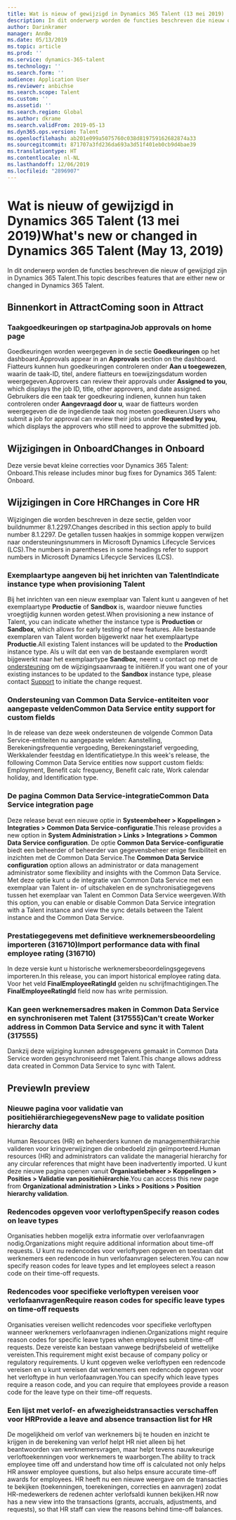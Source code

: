 ```yaml
---
title: Wat is nieuw of gewijzigd in Dynamics 365 Talent (13 mei 2019)
description: In dit onderwerp worden de functies beschreven die nieuw of gewijzigd zijn in Microsoft Dynamics 365 Talent.
author: Darinkramer
manager: AnnBe
ms.date: 05/13/2019
ms.topic: article
ms.prod: ''
ms.service: dynamics-365-talent
ms.technology: ''
ms.search.form: ''
audience: Application User
ms.reviewer: anbichse
ms.search.scope: Talent
ms.custom: ''
ms.assetid: ''
ms.search.region: Global
ms.author: dkrame
ms.search.validFrom: 2019-05-13
ms.dyn365.ops.version: Talent
ms.openlocfilehash: ab201e099a5075760c038d819759162682874a33
ms.sourcegitcommit: 871707a3fd236da693a3d51f401eb0cb9d4bae39
ms.translationtype: HT
ms.contentlocale: nl-NL
ms.lasthandoff: 12/06/2019
ms.locfileid: "2896907"
---
```

# <a name="whats-new-or-changed-in-dynamics-365-talent-may-13-2019"></a><span data-ttu-id="dadf2-103">Wat is nieuw of gewijzigd in Dynamics 365 Talent (13 mei 2019)</span><span class="sxs-lookup"><span data-stu-id="dadf2-103">What's new or changed in Dynamics 365 Talent (May 13, 2019)</span></span>

<span data-ttu-id="dadf2-104">In dit onderwerp worden de functies beschreven die nieuw of gewijzigd zijn in Dynamics 365 Talent.</span><span class="sxs-lookup"><span data-stu-id="dadf2-104">This topic describes features that are either new or changed in Dynamics 365 Talent.</span></span>

## <a name="coming-soon-in-attract"></a><span data-ttu-id="dadf2-105">Binnenkort in Attract</span><span class="sxs-lookup"><span data-stu-id="dadf2-105">Coming soon in Attract</span></span>

### <a name="job-approvals-on-home-page"></a><span data-ttu-id="dadf2-106">Taakgoedkeuringen op startpagina</span><span class="sxs-lookup"><span data-stu-id="dadf2-106">Job approvals on home page</span></span>

<span data-ttu-id="dadf2-107">Goedkeuringen worden weergegeven in de sectie **Goedkeuringen** op het dashboard.</span><span class="sxs-lookup"><span data-stu-id="dadf2-107">Approvals appear in an **Approvals** section on the dashboard.</span></span> <span data-ttu-id="dadf2-108">Fiatteurs kunnen hun goedkeuringen controleren onder **Aan u toegewezen**, waarin de taak-ID, titel, andere fiatteurs en toewijzingsdatum worden weergegeven.</span><span class="sxs-lookup"><span data-stu-id="dadf2-108">Approvers can review their approvals under **Assigned to you**, which displays the job ID, title, other approvers, and date assigned.</span></span> <span data-ttu-id="dadf2-109">Gebruikers die een taak ter goedkeuring indienen, kunnen hun taken controleren onder **Aangevraagd door u**, waar de fiatteurs worden weergegeven die de ingediende taak nog moeten goedkeuren.</span><span class="sxs-lookup"><span data-stu-id="dadf2-109">Users who submit a job for approval can review their jobs under **Requested by you**, which displays the approvers who still need to approve the submitted job.</span></span>

## <a name="changes-in-onboard"></a><span data-ttu-id="dadf2-110">Wijzigingen in Onboard</span><span class="sxs-lookup"><span data-stu-id="dadf2-110">Changes in Onboard</span></span>

<span data-ttu-id="dadf2-111">Deze versie bevat kleine correcties voor Dynamics 365 Talent: Onboard.</span><span class="sxs-lookup"><span data-stu-id="dadf2-111">This release includes minor bug fixes for Dynamics 365 Talent: Onboard.</span></span>

## <a name="changes-in-core-hr"></a><span data-ttu-id="dadf2-112">Wijzigingen in Core HR</span><span class="sxs-lookup"><span data-stu-id="dadf2-112">Changes in Core HR</span></span>

<span data-ttu-id="dadf2-113">Wijzigingen die worden beschreven in deze sectie, gelden voor buildnummer 8.1.2297.</span><span class="sxs-lookup"><span data-stu-id="dadf2-113">Changes described in this section apply to build number 8.1.2297.</span></span> <span data-ttu-id="dadf2-114">De getallen tussen haakjes in sommige koppen verwijzen naar ondersteuningsnummers in Microsoft Dynamics Lifecycle Services (LCS).</span><span class="sxs-lookup"><span data-stu-id="dadf2-114">The numbers in parentheses in some headings refer to support numbers in Microsoft Dynamics Lifecycle Services (LCS).</span></span>

### <a name="indicate-instance-type-when-provisioning-talent"></a><span data-ttu-id="dadf2-115">Exemplaartype aangeven bij het inrichten van Talent</span><span class="sxs-lookup"><span data-stu-id="dadf2-115">Indicate instance type when provisioning Talent</span></span>

<span data-ttu-id="dadf2-116">Bij het inrichten van een nieuw exemplaar van Talent kunt u aangeven of het exemplaartype **Productie** of **Sandbox** is, waardoor nieuwe functies vroegtijdig kunnen worden getest.</span><span class="sxs-lookup"><span data-stu-id="dadf2-116">When provisioning a new instance of Talent, you can indicate whether the instance type is **Production** or **Sandbox**, which allows for early testing of new features.</span></span> <span data-ttu-id="dadf2-117">Alle bestaande exemplaren van Talent worden bijgewerkt naar het exemplaartype **Productie**.</span><span class="sxs-lookup"><span data-stu-id="dadf2-117">All existing Talent instances will be updated to the **Production** instance type.</span></span> <span data-ttu-id="dadf2-118">Als u wilt dat een van de bestaande exemplaren wordt bijgewerkt naar het exemplaartype **Sandbox**, neemt u contact op met de [ondersteuning](https://docs.microsoft.com/dynamics365/unified-operations/talent/talent-support) om de wijzigingsaanvraag te initiëren.</span><span class="sxs-lookup"><span data-stu-id="dadf2-118">If you want one of your existing instances to be updated to the **Sandbox** instance type, please contact [Support](https://docs.microsoft.com/dynamics365/unified-operations/talent/talent-support) to initiate the change request.</span></span>

### <a name="common-data-service-entity-support-for-custom-fields"></a><span data-ttu-id="dadf2-119">Ondersteuning van Common Data Service-entiteiten voor aangepaste velden</span><span class="sxs-lookup"><span data-stu-id="dadf2-119">Common Data Service entity support for custom fields</span></span>

<span data-ttu-id="dadf2-120">In de release van deze week ondersteunen de volgende Common Data Service-entiteiten nu aangepaste velden: Aanstelling, Berekeningsfrequentie vergoeding, Berekeningstarief vergoeding, Werkkalender feestdag en Identificatietype.</span><span class="sxs-lookup"><span data-stu-id="dadf2-120">In this week's release, the following Common Data Service entities now support custom fields: Employment, Benefit calc frequency, Benefit calc rate, Work calendar holiday, and Identification type.</span></span>

### <a name="common-data-service-integration-page"></a><span data-ttu-id="dadf2-121">De pagina Common Data Service-integratie</span><span class="sxs-lookup"><span data-stu-id="dadf2-121">Common Data Service integration page</span></span>

<span data-ttu-id="dadf2-122">Deze release bevat een nieuwe optie in **Systeembeheer > Koppelingen > Integraties > Common Data Service-configuratie**.</span><span class="sxs-lookup"><span data-stu-id="dadf2-122">This release provides a new option in **System Administration > Links > Integrations > Common Data Service configuration**.</span></span> <span data-ttu-id="dadf2-123">De optie **Common Data Service-configuratie** biedt een beheerder of beheerder van gegevensbeheer enige flexibiliteit en inzichten met de Common Data Service.</span><span class="sxs-lookup"><span data-stu-id="dadf2-123">The **Common Data Service configuration** option allows an administrator or data management administrator some flexibility and insights with the Common Data Service.</span></span> <span data-ttu-id="dadf2-124">Met deze optie kunt u de integratie van Common Data Service met een exemplaar van Talent in- of uitschakelen en de synchronisatiegegevens tussen het exemplaar van Talent en Common Data Service weergeven.</span><span class="sxs-lookup"><span data-stu-id="dadf2-124">With this option, you can enable or disable Common Data Service integration with a Talent instance and view the sync details between the Talent instance and the Common Data Service.</span></span>

### <a name="import-performance-data-with-final-employee-rating-316710"></a><span data-ttu-id="dadf2-125">Prestatiegegevens met definitieve werknemersbeoordeling importeren (316710)</span><span class="sxs-lookup"><span data-stu-id="dadf2-125">Import performance data with final employee rating (316710)</span></span>

<span data-ttu-id="dadf2-126">In deze versie kunt u historische werknemersbeoordelingsgegevens importeren.</span><span class="sxs-lookup"><span data-stu-id="dadf2-126">In this release, you can import historical employee rating data.</span></span> <span data-ttu-id="dadf2-127">Voor het veld **FinalEmployeeRatingId** gelden nu schrijfmachtigingen.</span><span class="sxs-lookup"><span data-stu-id="dadf2-127">The **FinalEmployeeRatingId** field now has write permission.</span></span>

### <a name="cant-create-worker-address-in-common-data-service-and-sync-it-with-talent-317555"></a><span data-ttu-id="dadf2-128">Kan geen werknemersadres maken in Common Data Service en synchroniseren met Talent (317555)</span><span class="sxs-lookup"><span data-stu-id="dadf2-128">Can't create Worker address in Common Data Service and sync it with Talent (317555)</span></span>

<span data-ttu-id="dadf2-129">Dankzij deze wijziging kunnen adresgegevens gemaakt in Common Data Service worden gesynchroniseerd met Talent.</span><span class="sxs-lookup"><span data-stu-id="dadf2-129">This change allows address data created in Common Data Service to sync with Talent.</span></span>

## <a name="in-preview"></a><span data-ttu-id="dadf2-130">Preview</span><span class="sxs-lookup"><span data-stu-id="dadf2-130">In preview</span></span>

### <a name="new-page-to-validate-position-hierarchy-data"></a><span data-ttu-id="dadf2-131">Nieuwe pagina voor validatie van positiehiërarchiegegevens</span><span class="sxs-lookup"><span data-stu-id="dadf2-131">New page to validate position hierarchy data</span></span>

<span data-ttu-id="dadf2-132">Human Resources (HR) en beheerders kunnen de managementhiërarchie valideren voor kringverwijzingen die onbedoeld zijn geïmporteerd.</span><span class="sxs-lookup"><span data-stu-id="dadf2-132">Human resources (HR) and administrators can validate the managerial hierarchy for any circular references that might have been inadvertently imported.</span></span> <span data-ttu-id="dadf2-133">U kunt deze nieuwe pagina openen vanuit **Organisatiebeheer > Koppelingen > Posities > Validatie van positiehiërarchie**.</span><span class="sxs-lookup"><span data-stu-id="dadf2-133">You can access this new page from **Organizational administration > Links > Positions > Position hierarchy validation**.</span></span>

### <a name="specify-reason-codes-on-leave-types"></a><span data-ttu-id="dadf2-134">Redencodes opgeven voor verloftypen</span><span class="sxs-lookup"><span data-stu-id="dadf2-134">Specify reason codes on leave types</span></span>

<span data-ttu-id="dadf2-135">Organisaties hebben mogelijk extra informatie over verlofaanvragen nodig.</span><span class="sxs-lookup"><span data-stu-id="dadf2-135">Organizations might require additional information about time-off requests.</span></span> <span data-ttu-id="dadf2-136">U kunt nu redencodes voor verloftypen opgeven en toestaan dat werknemers een redencode in hun verlofaanvragen selecteren.</span><span class="sxs-lookup"><span data-stu-id="dadf2-136">You can now specify reason codes for leave types and let employees select a reason code on their time-off requests.</span></span>

### <a name="require-reason-codes-for-specific-leave-types-on-time-off-requests"></a><span data-ttu-id="dadf2-137">Redencodes voor specifieke verloftypen vereisen voor verlofaanvragen</span><span class="sxs-lookup"><span data-stu-id="dadf2-137">Require reason codes for specific leave types on time-off requests</span></span>

<span data-ttu-id="dadf2-138">Organisaties vereisen wellicht redencodes voor specifieke verloftypen wanneer werknemers verlofaanvragen indienen.</span><span class="sxs-lookup"><span data-stu-id="dadf2-138">Organizations might require reason codes for specific leave types when employees submit time-off requests.</span></span> <span data-ttu-id="dadf2-139">Deze vereiste kan bestaan vanwege bedrijfsbeleid of wettelijke vereisten.</span><span class="sxs-lookup"><span data-stu-id="dadf2-139">This requirement might exist because of company policy or regulatory requirements.</span></span> <span data-ttu-id="dadf2-140">U kunt opgeven welke verloftypen een redencode vereisen en u kunt vereisen dat werknemers een redencode opgeven voor het verloftype in hun verlofaanvragen.</span><span class="sxs-lookup"><span data-stu-id="dadf2-140">You can specify which leave types require a reason code, and you can require that employees provide a reason code for the leave type on their time-off requests.</span></span>

### <a name="provide-a-leave-and-absence-transaction-list-for-hr"></a><span data-ttu-id="dadf2-141">Een lijst met verlof- en afwezigheidstransacties verschaffen voor HR</span><span class="sxs-lookup"><span data-stu-id="dadf2-141">Provide a leave and absence transaction list for HR</span></span>

<span data-ttu-id="dadf2-142">De mogelijkheid om verlof van werknemers bij te houden en inzicht te krijgen in de berekening van verlof helpt HR niet alleen bij het beantwoorden van werknemersvragen, maar helpt tevens nauwkeurige verloftoekenningen voor werknemers te waarborgen.</span><span class="sxs-lookup"><span data-stu-id="dadf2-142">The ability to track employee time off and understand how time off is calculated not only helps HR answer employee questions, but also helps ensure accurate time-off awards for employees.</span></span> <span data-ttu-id="dadf2-143">HR heeft nu een nieuwe weergave om de transacties te bekijken (toekenningen, toerekeningen, correcties en aanvragen) zodat HR-medewerkers de redenen achter verlofsaldi kunnen bekijken.</span><span class="sxs-lookup"><span data-stu-id="dadf2-143">HR now has a new view into the transactions (grants, accruals, adjustments, and requests), so that HR staff can view the reasons behind time-off balances.</span></span>
